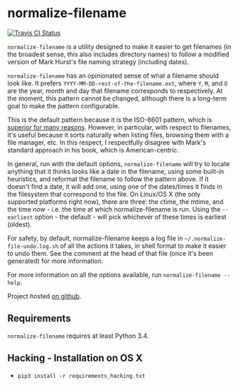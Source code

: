 # normalize-filename

[![Travis CI Status](https://travis-ci.org/andrewferrier/normalize-filename.svg?branch=master)](https://travis-ci.org/andrewferrier/normalize-filename)

`normalize-filename` is a utility designed to make it easier to get filenames
(in the broadest sense, this also includes directory names) to follow a
modified version of Mark Hurst's file naming strategy (including dates).

`normalize-filename` has an opinionated sense of what a filename should look
like. It prefers `YYYY-MM-DD-rest-of-the-filename.ext`, where `Y`, `M`, and
`D` are the year, month and day that filename corresponds to respectively. At
the moment, this pattern cannot be changed, although there is a long-term goal
to make the pattern configurable.

This is the default pattern because it is the ISO-8601 pattern, which is
[superior for many reasons](https://xkcd.com/1179/). However, in particular, with respect to filenames,
it's useful because it sorts naturally when listing files, browsing them with
a file manager, etc. In this respect, I respectfully disagree with Mark's
standard approach in his book, which is American-centric.

In general, run with the default options, `normalize-filename` will try to
locate anything that it thinks looks like a date in the filename, using some
built-in heuristics, and reformat the filename to follow the pattern above. If
it doesn't find a date, it will add one, using one of the dates/times it finds
in the filesystem that correspond to the file. On Linux/OS X (the only
supported platforms right now), there are three: the ctime, the mtime, and the
time *now* - i.e.  the time at which normalize-filename is run. Using the
`--earliest` option - the default - will pick whichever of these times is
earliest (oldest).

For safety, by default, normalize-filename keeps a log file in
`~/.normalize-file-undo.log.sh` of all the actions it takes, in shell format to
make it easier to undo them. See the comment at the head of that file (once
it's been generated) for more information.

For more information on all the options available, run `normalize-filename
--help`.

Project hosted [on
github](https://github.com/andrewferrier/normalize-filename).

## Requirements

`normalize-filename` requires at least Python 3.4.

## Hacking - Installation on OS X

* `pip3 install -r requirements_hacking.txt`
